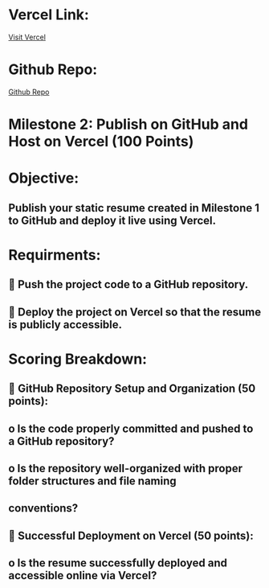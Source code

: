 # Vercel Link:
[Visit Vercel](https://t-resume-build.vercel.app/)

# Github Repo:
[Github Repo](https://github.com/Talha-Shaikh1/Hackathone-1-Resume-Builder)

# Milestone 2: Publish on GitHub and Host on Vercel (100 Points) 
# Objective:
## Publish your static resume created in Milestone 1 to GitHub and deploy it live using Vercel. 

# Requirments:
##  Push the project code to a GitHub repository. 
##  Deploy the project on Vercel so that the resume is publicly accessible. 

# Scoring Breakdown:
##  GitHub Repository Setup and Organization (50 points):
## o Is the code properly committed and pushed to a GitHub repository? 
## o Is the repository well-organized with proper folder structures and file naming 
## conventions? 
##  Successful Deployment on Vercel (50 points):
## o Is the resume successfully deployed and accessible online via Vercel? 


